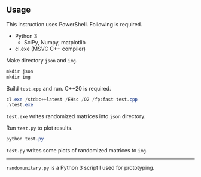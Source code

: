 ## Usage
This instruction uses PowerShell. Following is required.

- Python 3
  - SciPy, Numpy, matplotlib
- cl.exe (MSVC C++ compiler)

Make directory `json` and `img`.

```powershell
mkdir json
mkdir img
```

Build `test.cpp` and run. C++20 is required.

```powershell
cl.exe /std:c++latest /EHsc /O2 /fp:fast test.cpp
.\test.exe
```

`test.exe` writes randomized matrices into `json` directory.

Run `test.py` to plot results.

```powershell
python test.py
```

`test.py` writes some plots of randomized matrices to `img`.

---

`randomunitary.py` is a Python 3 script I used for prototyping.
